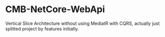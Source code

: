 # CMB-NetCore-WebApi

Vertical Slice Architecture without using MediatR with CQRS, actually just splitted project by features initially.